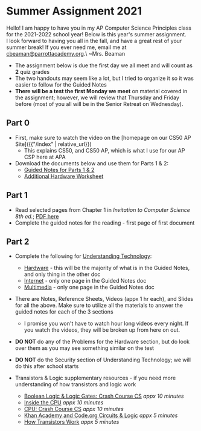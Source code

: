 # Summer Assignment 2021

Hello! I am happy to have you in my AP Computer Science Principles class for the 2021-2022 school year! Below is this year's summer assignment.  
I look forward to having you all in the fall, and have a great rest of your summer break! If you ever need me, email me at <cbeaman@parrottacademy.org>.\\
~Mrs. Beaman

- The assignment below is due the first day we all meet and will count as **2** quiz grades
- The two handouts may seem like a lot, but I tried to organize it so it was easier to follow for the Guided Notes
- **There will be a test the first Monday we meet** on material covered in the assignment; however, we will review that Thursday and Friday before (most of you all will be in the Senior Retreat on Wednesday).

## Part 0
- First, make sure to watch the video on the [homepage on our CS50 AP Site]({{"/index" | relative_url}})
  - This explains CS50, and CS50 AP, which is what I use for our AP CSP here at APA
- Download the documents below and use them for Parts 1 & 2:
  - [Guided Notes for Parts 1 & 2](\ap\assets\pdfs\summer\summer-20.pdf)
  - [Additional Hardware Worksheet](\ap\assets\pdfs\summer\hardware.pdf)

## Part 1
- Read selected pages from Chapter 1 in *Invitation to Computer Science 8th ed.*; [PDF here](\ap\assets\pdfs\summer\inv-to-cs-ch1-edited.pdf)
- Complete the guided notes for the reading - first page of first document

## Part 2
- Complete the following for [Understanding Technology](/ap/curriculum/understanding_technology):
  - [Hardware](/ap/curriculum/understanding_technology/hardware) - this will be the majority of what is in the Guided Notes, and only thing in the other doc
  - [Internet](/ap/curriculum/understanding_technology/internet) - only one page in the Guided Notes doc
  - [Multimedia](/ap/curriculum/understanding_technology/multimedia) - only one page in the Guided Notes doc
- There are Notes, Reference Sheets, Videos (appx 1 hr each), and Slides for all the above. Make sure to utilize all the materials to answer the guided notes for each of the 3 sections
  - I promise you won't have to watch hour long videos every night. If you watch the videos, they will be broken up from here on out.
- **DO NOT** do any of the Problems for the Hardware section, but do look over them as you may see something similar on the test
- **DO NOT** do the Security section of Understanding Technology; we will do this after school starts

- Transistors & Logic supplementary resources - if you need more understanding of how transistors and logic work
  - [Boolean Logic & Logic Gates: Crash Course CS](https://youtu.be/gI-qXk7XojA) *appx 10 minutes*
  - [Inside the CPU](https://youtu.be/IAkj32VPcUE) *appx 10 minutes*
  - [CPU: Crash Course CS](https://www.youtube.com/watch?v=FZGugFqdr60) *appx 10 minutes*
  - [Khan Academy and Code.org Circuits & Logic](https://www.youtube.com/watch?v=Sc3lh3D4rCw) *appx 5 minutes*
  - [How Transistors Work](https://www.youtube.com/watch?v=WhNyURBiJcU) *appx 5 minutes*
